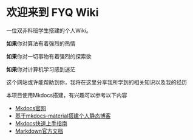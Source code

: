 # **欢迎来到** FYQ Wiki

一位双非科班学生搭建的个人Wiki。

**如果**你对算法有着强烈的热情

**如果**你对一切事物有着强烈的探索欲

**如果**你对计算机学习感到迷茫

这个网站或许能帮助到你，我将在这里分享我所学到的相关知识以及我的经历

本项目使用Mkdocs搭建，有兴趣可以参考以下内容

+   <a href="https://www.mkdocs.org/">Mkdocs官网</a>
+   <a href="https://cyent.github.io/markdown-with-mkdocs-material/">基于mkdocs-material搭建个人静态博客</a>
+   <a href="https://sspai.com/prime/story/mkdocs-primer">Mkdocs快速上手指南</a>
+   <a href="https://markdown.com.cn/">Markdown官方文档</a>